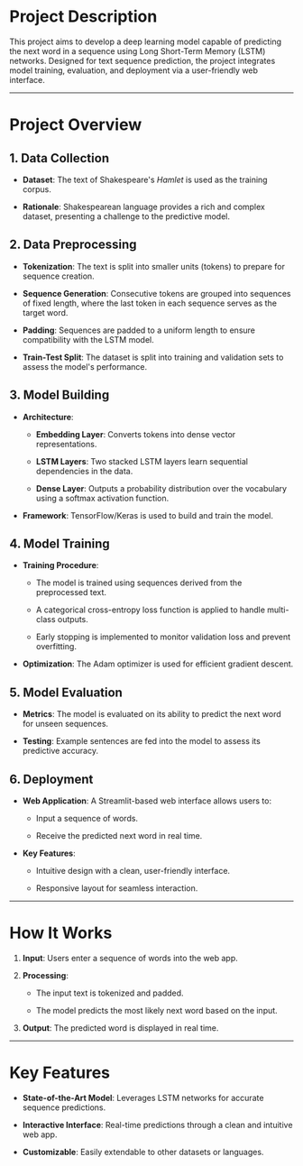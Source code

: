 
Project Description
===================

This project aims to develop a deep learning model capable of predicting the next word in a sequence using Long Short-Term Memory (LSTM) networks. Designed for text sequence prediction, the project integrates model training, evaluation, and deployment via a user-friendly web interface.

* * * * *

Project Overview
================

1\. Data Collection
-------------------

-   **Dataset**: The text of Shakespeare's *Hamlet* is used as the training corpus.

-   **Rationale**: Shakespearean language provides a rich and complex dataset, presenting a challenge to the predictive model.

2\. Data Preprocessing
----------------------

-   **Tokenization**: The text is split into smaller units (tokens) to prepare for sequence creation.

-   **Sequence Generation**: Consecutive tokens are grouped into sequences of fixed length, where the last token in each sequence serves as the target word.

-   **Padding**: Sequences are padded to a uniform length to ensure compatibility with the LSTM model.

-   **Train-Test Split**: The dataset is split into training and validation sets to assess the model's performance.

3\. Model Building
------------------

-   **Architecture**:

    -   **Embedding Layer**: Converts tokens into dense vector representations.

    -   **LSTM Layers**: Two stacked LSTM layers learn sequential dependencies in the data.

    -   **Dense Layer**: Outputs a probability distribution over the vocabulary using a softmax activation function.

-   **Framework**: TensorFlow/Keras is used to build and train the model.

4\. Model Training
------------------

-   **Training Procedure**:

    -   The model is trained using sequences derived from the preprocessed text.

    -   A categorical cross-entropy loss function is applied to handle multi-class outputs.

    -   Early stopping is implemented to monitor validation loss and prevent overfitting.

-   **Optimization**: The Adam optimizer is used for efficient gradient descent.

5\. Model Evaluation
--------------------

-   **Metrics**: The model is evaluated on its ability to predict the next word for unseen sequences.

-   **Testing**: Example sentences are fed into the model to assess its predictive accuracy.

6\. Deployment
--------------

-   **Web Application**: A Streamlit-based web interface allows users to:

    -   Input a sequence of words.

    -   Receive the predicted next word in real time.

-   **Key Features**:

    -   Intuitive design with a clean, user-friendly interface.

    -   Responsive layout for seamless interaction.

* * * * *

How It Works
============

1.  **Input**: Users enter a sequence of words into the web app.

2.  **Processing**:

    -   The input text is tokenized and padded.

    -   The model predicts the most likely next word based on the input.

3.  **Output**: The predicted word is displayed in real time.

* * * * *

Key Features
============

-   **State-of-the-Art Model**: Leverages LSTM networks for accurate sequence predictions.

-   **Interactive Interface**: Real-time predictions through a clean and intuitive web app.

-   **Customizable**: Easily extendable to other datasets or languages.


